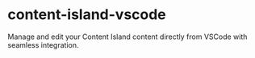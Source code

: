 # content-island-vscode
Manage and edit your Content Island content directly from VSCode with seamless integration.
